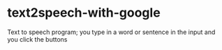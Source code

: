 # text2speech-with-google
Text to speech program; you type in a word or sentence in the input and you click the buttons
